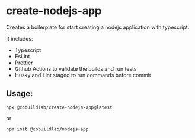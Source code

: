 # create-nodejs-app


Creates a boilerplate for start creating a nodejs application with typescript.

It includes:

 - Typescript
 - EsLint
 - Prettier
 - Github Actions to validate the builds and run tests
 - Husky and Lint staged to run commands before commit
 
 
 ## Usage:
 
 `npx @cobuildlab/create-nodejs-app@latest`
 
 or 
 
 `npm init @cobuildlab/nodejs-app`

